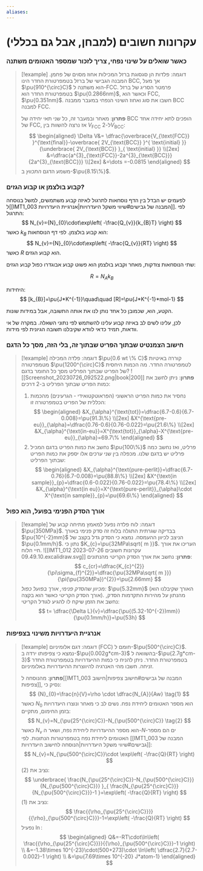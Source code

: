 ```yaml
---
aliases:
---
```


# עקרונות חשובים (למבחן, אבל גם בכללי)


### כאשר שואלים על שינוי נפחי, צריך לזכור שמספר האטומים משתנה

>[!example] דוגמה: 
 >פלדות הן סגסוגת ברזל המכילות אחוז מסוים של פחמן. המבנה הגבישי של ברזל בטמפרטורת החדר הינו BCC, אך מעל $\pu{910^{\circ}C}$ הוא משתנה ל-FCC.
 >פרמטר הסריג של ברזל בטמפרטורת החדר הוא $\pu{0.2866nm}$, וכאשר הוא FCC, $\pu{0.351nm}$.
 >חשבו את סוג ואחוז השינוי הנפחי במעבר ממבנה BCC למבנה FCC.
 >
> **פתרון**:
> מאחר ובמעבר זה, כל שני תאי יחידה של BCC הופכים לתא יחידה אחד של FCC, אז נרצה להשוות בין $V_{\text{FCC}}$ ל-$2V_{\text{BCC}}$:
> $$
> \begin{aligned}
> \Delta V&= \dfrac{\overbrace{V_{\text{FCC}} }^{\text{final}}-\overbrace{ 2V_{\text{BCC}} }^{ \text{initial} }}{\underbrace{ 2V_{\text{BCC}} }_{ \text{initial} }} \\[2ex]
> &=\dfrac{a^{3}_{\text{FCC}}-2a^{3}_{\text{BCC}}}{2a^{3}_{\text{BCC}}} \\[2ex]
> &=\dots =-0.0815
> \end{aligned}
> $$
>משמע הדגם *התכווץ* ב-$\pu{8.15\%}$.


### קבוע בולצמן או קבוע הגזים?

לפעמים יש הבדל בין הדף נוסחאות לתרגול לאיזה קבוע משתמשים, למשל בנוסחה ל[[IMT1_003 המבנה של גבישים#שיווי משקל היעדרויות|אנרגיית היעדרויות]].
לפי התרגול:
$$
N_{v}={N}_{0}\cdot\exp\left( -\frac{Q_{v}}{k_{B}T} \right)
$$
כאשר $k_{B}$ הוא קבוע בולצמן.
לפי דף הנוסחאות:
$$
N_{v}={N}_{0}\cdot\exp\left( -\frac{Q_{v}}{RT} \right)
$$
כאשר $R$ הוא קבוע הגזים.

שתי הנוסחאות צודקות, מאחר וקבוע בולצמן הוא פשוט קבוע אבוגדרו כפול קבוע הגזים:

$$
R=N_{A}k_{B}
$$

היחידות:
$$
[k_{B}]=\pu{J*K^{-1}}\quad\quad [R]=\pu{J*K^{-1}*mol-1}
$$

הקטע, הוא, שכמובן כל אחד נותן לנו את אותה התשובה, אבל במידות שונות.

לכן, עלינו לשים לב באיזה קבוע עלינו להשתמש לפי נתוני השאלה. במקרה של אי וודאות, תמיד כדאי לוודא שקיבלנו תשובה הגיונית לפי מידות.

### חישוב הצמנטיט שבתוך הפריט שבתוך זה, בלי הזה, מסך כל הדגם

>[!example] דוגמה: 
 >פלדה המכילה $\pu{0.6 wt \% C}$ קוררה באיטיות מטמפרטורה $\pu{1200^{\circ}C}$ לטמפרטורה החדר.
 >מה הכמות היחסית של הפריט שבתוך הפרליט מסך כל החומר בדגם?
>![[Screenshot_20230726_092522.png|book|200]]
>**פתרון**:
>ניתן לחשב את כמות הפריט שבתוך הפרליט ב-2 דרכים:
>1. נחסיר את כמות הפריט הראשוני (הפראוטקטואידי - הגרעינים) מהכמות הכללית של הפריט בטמפרטורה זו:
>	$$
>	\begin{aligned}
>	&X_{\alpha}^{\text{tot}}=\dfrac{6.7-0.6}{6.7-0.008}=\pu{91.3\%} \\[2ex]
>	&X^{\text{pre-eu}}_{\alpha}=\dfrac{0.76-0.6}{0.76-0.022}=\pu{21.6\%} \\[2ex]
>	&X_{\alpha}^{\text{in-eu}}=X^{\text{tot}}_{\alpha}-X^{\text{pre-eu}}_{\alpha}=69.7\%
>	\end{aligned}
>	$$
>2. נחשב  את כמות הפריט בדגם המכיל $\pu{100\%}$ פרליט, ואז נחשב כמה פרליט יש בדגם שלנו. מכפלה בין שני ערכים אלו יספק את כמות הפריט שבתוך הפרליט:
>	$$
>	\begin{aligned}
>	&X_{\alpha}^{\text{pure-perlit}}=\dfrac{6.7-0.76}{6.7-0.008}=\pu{88.8\%} \\[2ex]
>	&X^{\text{in sample}}_{p}=\dfrac{0.6-0.022}{0.76-0.022}=\pu{78.4\%} \\[2ex]
>	&X_{\alpha}^{\text{in eu}}=X^{\text{pure-perlit}}_{\alpha}\cdot X^{\text{in sample}}_{p}=\pu{69.6\%}
>	\end{aligned}
>	$$

###  אורך הסדק הפנימי בפועל, הוא כפול
>[!example] דוגמה: 
 >לוח פלדה נפעל למאמץ מתיחה קבוע של $\pu{350MPa}$. בבדיקה שגרתית התגלה בלוח זה סדק פנימי באורך $\pu{10^{-2}mm}$ הניצב לכיוון ההעמסה. נמצא כי הסדק גדל בקצב של $\pu{0.1mm/h}$. נתון כי $K_{c}=\pu{32MPa\sqrt{ m }}$. העריכו את אורך חיי הלוח.
 >![[IMT1_012 עקרונות חשובים 2023-07-26 09.49.10.excalidraw.svg]]
 >**פתרון**:
 >נחשב את אורך הסדק הקריטי מהנתונים:
 >$$
> c_{cr}=\dfrac{K_{c}^{2}}{\pi\sigma_{f}^{2}}=\dfrac{\pu{32MPa\sqrt{ m }}}{\pi(\pu{350MPa})^{2}}=\pu{2.66mm}
> $$
 >*מכיוון שהסדק פנימי, אורך בפועל כפול:* $\pu{5.32mm}$ (האורך שקיבלנו הוא אורך הסדק הקריטי כאשר הוא בקצה).
 >מהנתון על מהירות התקדמות הסדק, נחשב את הזמן שיקח לו להגיע לגודל הקריטי:
 >$$
> t= \dfrac{\Delta L}{v}=\dfrac{\pu{(5.32-10^{-2})mm}}{\pu{0.1mm/h}}=\pu{53h}
> $$

### אנרגיית היעדרויות משינוי בצפיפות
>[!example] דוגמה: 
 >דגם אלומיניום (FCC) חומם ל-$\pu{500^{\circ}C}$. נמצא כי צפיפותו ירדה ב-$\pu{0.002g*cm-3}$ בהשוואה ל-$\pu{2.7g*cm-3}$ בטמפרטורת החדר. ניתן להניח כי כמות ההיעדרויות בטמפרטורת החדר זניחה.
 >חשבו מהי האנרגיה להיווצרות ההיעדרויות באלומיניום.
 >
 >**פתרון**:
 >מהנוסחה ל[[IMT1_003 המבנה של גבישים#חישוב צפיפות|חישוב צפיפות]], נסיק כי:
 >$$
> {N}_{0}=\frac{n}{V}=\rho \cdot \dfrac{N_{A}}{Aw} \tag{1}
> $$
 >כאשר ${N}_{0}$ הוא מספר האטומים ליחידת נפח. נשים לב כי מאחר ונוצרו היעדרויות בזמן החימום, מתקיים:
 >$$
> N_{v}=N_{\pu{25^{\circ}C}}-N_{\pu{500^{\circ}C}} \tag{2}
> $$
 >כאשר $N_{v}$ הוא מספר ההיעדרויות ליחידת נפח, ושאר ה-$N$-ים הם מספר האטומים ליחידת נפח בטמפרטורות הנתונות.
 >לפי [[IMT1_003 המבנה של גבישים#שיווי משקל היעדרויות|הנוסחה לחישוב היעדרויות]]:
 >$$
> N_{v}=N_{\pu{500^{\circ}C}}\cdot \exp\left( -\frac{Q}{RT} \right)
> $$
 >נציב את $(2)$:
 >$$
> \underbrace{ \frac{N_{\pu{25^{\circ}C}}-N_{\pu{500^{\circ}C}}}{N_{\pu{500^{\circ}C}}} }_{ \frac{N_{\pu{25^{\circ}C}}}{N_{\pu{500^{\circ}C}}}-1 }=\exp\left( -\frac{Q}{RT} \right)
> $$
 >נציב את $(1)$:
 >$$
> \frac{{\rho_{\pu{25^{\circ}C}}}}{{\rho}_{\pu{500^{\circ}C}}}-1=\exp\left( -\frac{Q}{RT} \right)
> $$
 >נפעיל $\ln$:
 >$$
> \begin{aligned}
> Q&=-RT\cdot\ln\left( \frac{{\rho_{\pu{25^{\circ}C}}}}{{\rho}_{\pu{500^{\circ}C}}}-1 \right) \\
> &=-1.38\times 10^{-23}\cdot(500+273)\cdot \ln\left( \dfrac{2.7}{2.7-0.002}-1 \right) \\
> &=\pu{7.69\times 10^{-20} J*atom-1}
> \end{aligned}
> $$